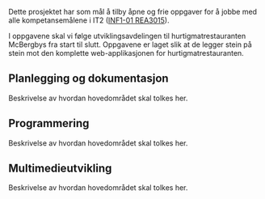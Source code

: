 Dette prosjektet har som mål å tilby åpne og frie oppgaver for å jobbe med alle kompetansemålene i IT2 ([INF1-01 REA3015](http://www.udir.no/kl06/INF1-01/Kompetansemaal?arst=1858830315&kmsn=130796663)).

I oppgavene skal vi følge utviklingsavdelingen til hurtigmatrestauranten McBergbys fra start til slutt.
Oppgavene er laget slik at de legger stein på stein mot den komplette web-applikasjonen for hurtigmatrestauranten.

Planlegging og dokumentasjon
----------------------------
Beskrivelse av hvordan hovedområdet skal tolkes her.

Programmering
-------------
Beskrivelse av hvordan hovedområdet skal tolkes her.

Multimedieutvikling
-------------------
Beskrivelse av hvordan hovedområdet skal tolkes her.
